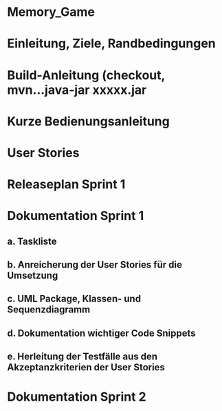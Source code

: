 Memory_Game
====
   
  Einleitung, Ziele, Randbedingungen
==  

Build-Anleitung (checkout, mvn...java-jar xxxxx.jar
==  

Kurze Bedienungsanleitung
==  

User Stories
==  

Releaseplan Sprint 1
==  

Dokumentation Sprint 1
==  
  
  a. Taskliste
  -  
  
  b. Anreicherung der User Stories für die Umsetzung
  -
  
  c. UML Package, Klassen- und Sequenzdiagramm
  -  
  
  d. Dokumentation wichtiger Code Snippets
  -  
  
  e. Herleitung der Testfälle aus den Akzeptanzkriterien der User Stories
  -  

Dokumentation Sprint 2
==  


